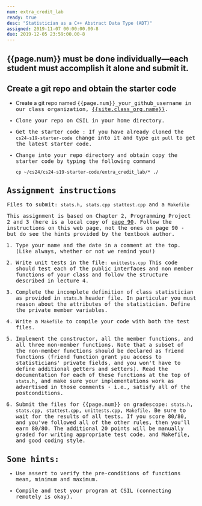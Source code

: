 ```yaml
---
num: extra_credit_lab
ready: true
desc: "Statistician as a C++ Abstract Data Type (ADT)"
assigned: 2019-11-07 00:00:00.00-8
due: 2019-12-05 23:59:00.00-8
---
```


<div markdown="1">

## {{page.num}} must be done individually&mdash;each student must accomplish it alone and submit it. 


## Create a git repo and obtain the starter code

* Create a git repo named <tt>{{page.num}}_your_github_username<tt> in our class organization, [{{site.class_org.name}}]({{site.class_org.url}}).

* Clone your repo on CSIL in your home directory.

* Get the starter code : If you have already cloned the `cs24-s19-starter-code`
change into it and type `git pull` to get the latest starter code.

* Change into your repo directory and obtain copy the starter code by
   typing the following command
   ```
   cp ~/cs24/cs24-s19-starter-code/extra_credit_lab/* ./

   ```

## Assignment instructions

Files to submit: `stats.h`, `stats.cpp` `stattest.cpp` and a `Makefile`

This assignment is based on Chapter 2, Programming Project 2 and 3
(here is a local copy of [page 90](Page-90.pdf). Follow the instructions on this web page, not the
ones on page 90 - but do see the hints provided by the textbook
author.

1. Type your name and the date in a comment at the top.(Like always, whether or not we remind you!)

2. Write unit tests in the file: `unittests.cpp`
   This code should test each of the public interfaces and non member functions of your class and follow the structure described in lecture 4. 

3. Complete the incomplete definition of class statistician as
   provided in `stats.h` header file. In particular you must reason
   about the attributes of the statistician. Define the private member
   variables.

4. Write a `Makefile` to compile your code with both the test files. 

5. Implement the constructor, all the member functions, and all three
   non-member functions. Note that a subset of the non-member functions should be
   declared as friend functions (friend function grant you access to statisticians' private fields, 
   and you won't have to define additional getters and setters). Read the documentation for each of these
   functions at the top of `stats.h`, and make sure your implementations
   work as advertised in those comments - i.e., satisfy all of the
   postconditions.

6. Submit the files for {{page.num}} on gradescope: `stats.h`, `stats.cpp`, `stattest.cpp`, `unittests.cpp`, 
   `Makefile`. Be sure to wait for the results of all tests. If you
   score 80/80, and you've followed all of the other rules, then
   you'll earn 80/80. The additional 20 points will be manually graded for writing appropriate test code, and Makefile, and good coding style.


## Some hints:

* Use assert to verify the pre-conditions of functions mean, minimum and maximum.

* Compile and test your program at CSIL (connecting remotely is okay).




